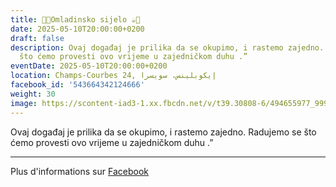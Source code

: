 ```yaml
---
title: 🍫🍪Omladinsko sijelo ☕️🍩
date: 2025-05-10T20:00:00+0200
draft: false
description: Ovaj događaj je prilika da se okupimo, i rastemo zajedno. Radujemo se
  što ćemo provesti ovo vrijeme u zajedničkom duhu .”
eventDate: 2025-05-10T20:00:00+0200
location: Champs-Courbes 24, ‏إيكوبلينس‏، ‏سويسرا‏
facebook_id: '543664342124666'
weight: 30
image: https://scontent-iad3-1.xx.fbcdn.net/v/t39.30808-6/494655977_999846225609310_4487878895912218163_n.jpg?_nc_cat=107&ccb=1-7&_nc_sid=9e60e4&_nc_eui2=AeH-zpZVDd3XKZ9ZfxWiVktQFCEsyDRqS6cUISzINGpLp_ASwkH9OA1POZUn0KMKLpQvKboWu_ZFJPqvVhof2Vyx&_nc_ohc=mv1jTXEIstAQ7kNvwHMRMPA&_nc_oc=AdlhdGhZURA-ytKzCx4U27fqOc7JVnDQHzTxVMpfeHOi5RLSzaW9RSpNf5HSWQ_QYSc&_nc_zt=23&_nc_ht=scontent-iad3-1.xx&edm=ABTKTjYEAAAA&_nc_gid=nAbj-7EQqWE-H16EEIGcFg&oh=00_AfMFavuPtH-w2PzVONIeYLdmVsq8Gi9oSxh5r_hLVGpeUA&oe=68612E18
---
```


Ovaj događaj je prilika da se okupimo, i rastemo zajedno. Radujemo se što ćemo provesti ovo vrijeme u zajedničkom duhu .”

---

Plus d'informations sur [Facebook](https://facebook.com/events/543664342124666)